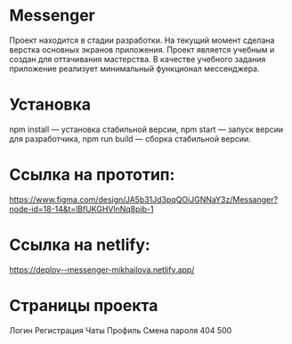 # Messenger

Проект находится в стадии разработки. На текущий момент сделана верстка основных экранов приложения. 
Проект является учебным и создан для оттачивания мастерства. В качестве учебного задания приложение реализует минимальный функционал мессенджера.

# Установка

npm install — установка стабильной версии,
npm start — запуск версии для разработчика,
npm run build — сборка стабильной версии. 

# Ссылка на прототип: 
https://www.figma.com/design/JA5b31Jd3pqQOiJGNNaY3z/Messanger?node-id=18-14&t=lBfUKGHVlnNq8pib-1

# Ссылка на netlify: 
https://deploy--messenger-mikhailova.netlify.app/

# Страницы проекта

  Логин
  Регистрация
  Чаты
  Профиль
  Смена пароля
  404
  500